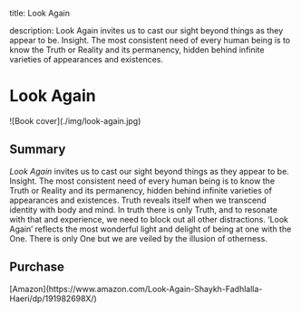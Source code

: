 title: Look Again

description: Look Again invites us to cast our sight beyond things as they appear to be. Insight. The most consistent need of every human being is to know the Truth or Reality and its permanency, hidden behind infinite varieties of appearances and existences.

# Look Again

<div markdown="1" class="cover-image">
![Book cover](./img/look-again.jpg)
</div>

## Summary

_Look Again_ invites us to cast our sight beyond things as they appear to be. Insight. The most consistent need of every human being is to know the Truth or Reality and its permanency, hidden behind infinite varieties of appearances and existences. Truth reveals itself when we transcend identity with body and mind. In truth there is only Truth, and to resonate with that and experience, we need to block out all other distractions. ‘Look Again’ reflects the most wonderful light and delight of being at one with the One. There is only One but we are veiled by the illusion of otherness.

## Purchase

<div markdown="3" class="purchase-link">
[Amazon](https://www.amazon.com/Look-Again-Shaykh-Fadhlalla-Haeri/dp/191982698X/)
</div>